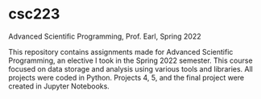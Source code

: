 # csc223
Advanced Scientific Programming, Prof. Earl, Spring 2022

This repository contains assignments made for Advanced Scientific Programming, an elective I took in the Spring 2022 semester. This course focused on data 
storage and analysis using various tools and libraries. All projects were coded in Python. Projects 4, 5, and the final project were created in Jupyter
Notebooks.
